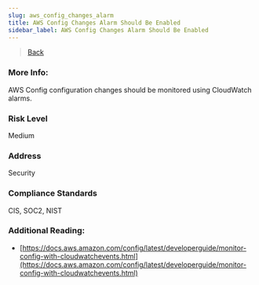 ```yaml
---
slug: aws_config_changes_alarm
title: AWS Config Changes Alarm Should Be Enabled
sidebar_label: AWS Config Changes Alarm Should Be Enabled
---
```

> [Back](../../cloudwatchmonitoring)

### More Info:
AWS Config configuration changes should be monitored using CloudWatch alarms.

### Risk Level
Medium

### Address
Security

### Compliance Standards
CIS, SOC2, NIST

### Additional Reading:
- [https://docs.aws.amazon.com/config/latest/developerguide/monitor-config-with-cloudwatchevents.html](https://docs.aws.amazon.com/config/latest/developerguide/monitor-config-with-cloudwatchevents.html) 

